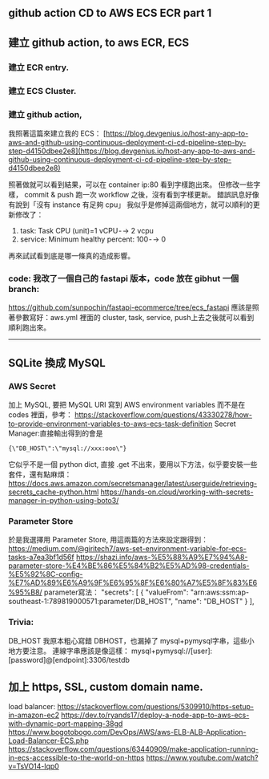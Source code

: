 ## github action CD to AWS ECS ECR part 1

## 建立 github action, to aws ECR, ECS
### 建立 ECR entry.
### 建立 ECS Cluster.
### 建立 github action, 
我照著這篇來建立我的 ECS：
[https://blog.devgenius.io/host-any-app-to-aws-and-github-using-continuous-deployment-ci-cd-pipeline-step-by-step-d4150dbee2e8](https://blog.devgenius.io/host-any-app-to-aws-and-github-using-continuous-deployment-ci-cd-pipeline-step-by-step-d4150dbee2e8)

照著做就可以看到結果，可以在 container ip:80 看到字樣跑出來。
但修改一些字樣， commit & push 跑一次 workflow 之後，沒有看到字樣更新。
錯誤訊息好像有說到「沒有 instance 有足夠 cpu」
我似乎是修掉這兩個地方，就可以順利的更新修改了：
1. task: Task CPU (unit)=1 vCPU - -> 2 vcpu
2. service: Minimum healthy percent: 100 - -> 0

再來試試看到底是哪一條真的造成影響。

### code: 我改了一個自己的 fastapi 版本，code 放在 gibhut 一個 branch: 
https://github.com/sunpochin/fastapi-ecommerce/tree/ecs_fastapi
應該是照著參數寫好：aws.yml 裡面的 cluster, task, service, push上去之後就可以看到順利跑出來。

---

## SQLite 換成 MySQL
### AWS Secret
加上 MySQL, 要把 MySQL URI 寫到 AWS environment variables 而不是在 codes 裡面，參考：
https://stackoverflow.com/questions/43330278/how-to-provide-environment-variables-to-aws-ecs-task-definition
Secret Manager:直接輸出得到的會是

```
{\"DB_HOST\":\"mysql://xxx:ooo\"}
```

它似乎不是一個 python dict, 直接 .get 不出來，要用以下方法，似乎要安裝一些套件，還有點麻煩： 
https://docs.aws.amazon.com/secretsmanager/latest/userguide/retrieving-secrets_cache-python.html
https://hands-on.cloud/working-with-secrets-manager-in-python-using-boto3/

### Parameter Store
於是我選擇用 Parameter Store, 用這兩篇的方法來設定跟得到：
https://medium.com/@giritech7/aws-set-environment-variable-for-ecs-tasks-a7ea3bf1d56f
https://shazi.info/aws-%E5%88%A9%E7%94%A8-parameter-store-%E4%BE%86%E5%84%B2%E5%AD%98-credentials-%E5%92%8C-config-%E7%AD%89%E6%A9%9F%E6%95%8F%E6%80%A7%E5%8F%83%E6%95%B8/
parameter寫法：
"secrets": [
{
  "valueFrom": "arn:aws:ssm:ap-southeast-1:789819000571:parameter/DB_HOST",
  "name": "DB_HOST"
}
],
### Trivia:
DB_HOST 我原本粗心寫錯 DBHOST，也漏掉了 mysql+pymysql字串，這些小地方要注意。
連線字串應該是像這樣：
mysql+pymysql://[user]:[password]@[endpoint]:3306/testdb


## 加上 https, SSL, custom domain name.
load balancer:
https://stackoverflow.com/questions/5309910/https-setup-in-amazon-ec2
https://dev.to/ryands17/deploy-a-node-app-to-aws-ecs-with-dynamic-port-mapping-38gd
https://www.bogotobogo.com/DevOps/AWS/aws-ELB-ALB-Application-Load-Balancer-ECS.php
https://stackoverflow.com/questions/63440909/make-application-running-in-ecs-accessible-to-the-world-on-https
https://www.youtube.com/watch?v=TsVO14-lqp0